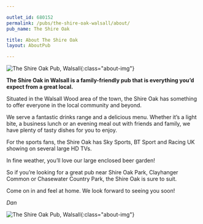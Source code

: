```yaml
---

outlet_id: 680152
permalink: /pubs/the-shire-oak-walsall/about/
pub_name: The Shire Oak

title: About The Shire Oak
layout: AboutPub

---
```

		
	
![The Shire Oak Pub, Walsall](/pubs/680152_the_shire_oak/assets/FishChips-014-n.jpg){:class="about-img"}

**The Shire Oak in Walsall is a family-friendly pub that is everything you’d expect from a great local.**

Situated in the Walsall Wood area of the town, the Shire Oak has something to offer everyone in the local community and beyond.

We serve a fantastic drinks range and a delicious menu. Whether it’s a light bite, a business lunch or an evening meal out with friends and family, we have plenty of tasty dishes for you to enjoy.

For the sports fans, the Shire Oak has Sky Sports, BT Sport and Racing UK showing on several large HD TVs.

In fine weather, you’ll love our large enclosed beer garden!

So if you’re looking for a great pub near Shire Oak Park, Clayhanger Common or Chasewater Country Park, the Shire Oak is sure to suit.

Come on in and feel at home. We look forward to seeing you soon!

*Dan*
		

![The Shire Oak Pub, Walsall](/pubs/680152_the_shire_oak/assets/Shire-Oak-Tables.jpg){:class="about-img"}

